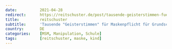 ```yaml
---
date:          2021-04-28
redirect:      https://reitschuster.de/post/tausende-geisterstimmen-fuer-maskenpflicht-fuer-grundschueler/
title:         reitschuster
subtitle:      'Tausende "Geisterstimmen" für Maskenpflicht für Grundschüler'
country:       DE
categories:    [MSM, Manipulation, Schule]
tags:          [reitschuster, maske, kind]
---
```

